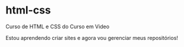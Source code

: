# html-css
 Curso de HTML e CSS do Curso em Video
 
 Estou aprendendo criar sites e agora vou gerenciar meus repositórios!
